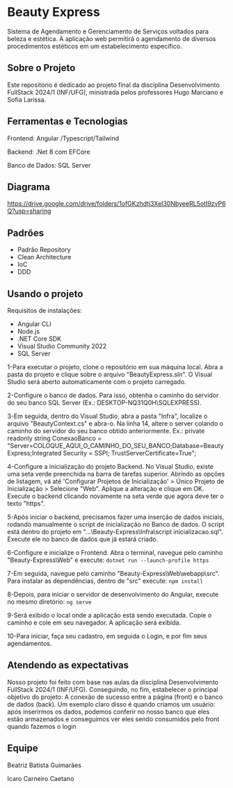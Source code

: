 # Beauty Express
Sistema de Agendamento e Gerenciamento de Serviços voltados para beleza e estética. A aplicação web permitirá o agendamento de diversos procedimentos estéticos em um estabelecimento específico.

## Sobre o Projeto 
Este repositório é dedicado ao projeto final da disciplina Desenvolvimento FullStack 2024/1 (INF/UFG), ministrada pelos professores Hugo Marciano e Sofia Larissa.

## Ferramentas e Tecnologias
Frontend: Angular /Typescript/Tailwind

Backend: .Net 8 com EFCore

Banco de Dados: SQL Server

## Diagrama
https://drive.google.com/drive/folders/1ofGKzhdtj3Xel30NbyeeRL5otI9zvP6Q?usp=sharing

## Padrões
- Padrão Repository
- Clean Architecture
- IoC
- DDD

## Usando o projeto 
Requisitos de instalações:
* Angular CLI
* Node.js
* .NET Core SDK
* Visual Studio Community 2022
* SQL Server
  
1-Para executar o projeto, clone o repositório em sua máquina local. Abra a pasta do projeto e clique sobre o arquivo "BeautyExpress.sln". O Visual Studio será aberto automaticamente com o projeto carregado.

2-Configure o banco de dados. Para isso, obtenha o caminho do servidor do seu banco SQL Server (Ex.: DESKTOP-NQ31Q0H\\SQLEXPRESS).

3-Em seguida, dentro do Visual Studio, abra a pasta "Infra", localize o arquivo "BeautyContext.cs" e abra-o. Na linha 14, altere o server colando o caminho do servidor do seu banco obtido anteriormente.
Ex.: private readonly string ConexaoBanco = "Server=COLOQUE_AQUI_O_CAMINHO_DO_SEU_BANCO;Database=BeautyExpress;Integrated Security = SSPI; TrustServerCertificate=True";

4-Configure a inicialização do projeto Backend. No Visual Studio, existe uma seta verde preenchida na barra de tarefas superior. Abrindo as opções de listagem, vá até 'Configurar Projetos de Inicialização' > Único Projeto de Inicialização > Selecione "Web". Aplique a alteração e clique em OK. Execute o backend clicando novamente na seta verde que agora deve ter o texto "https".

5-Após iniciar o backend, precisamos fazer uma inserção de dados iniciais, rodando manualmente o script de inicialização no Banco de dados. O script está dentro do projeto em "...\Beauty-Express\Infra\script inicializacao.sql". Execute ele no banco de dados que já estará criado.

6-Configure e inicialize o Frontend. Abra o terminal, navegue pelo caminho "Beauty-Express\Web" e execute:
`
dotnet run --launch-profile https
`

7-Em seguida, navegue pelo caminho "Beauty-Express\Web\webapp\src". Para instalar as dependências, dentro de "src" execute:
`
npm install
`

8-Depois, para iniciar o servidor de desenvolvimento do Angular, execute no mesmo diretório:
`
ng serve
`

9-Será exibido o local onde a aplicação está sendo executada. Copie o caminho e cole em seu navegador. A aplicação será exibida.

10-Para iniciar, faça seu cadastro, em seguida o Login, e por fim seus agendamentos.

## Atendendo as expectativas
Nosso projeto foi feito com base nas aulas da disciplina Desenvolvimento FullStack 2024/1 (INF/UFG). Conseguindo, no fim, estabelecer o principal objetivo do projeto: A conexão de sucesso entre a página (front) e o banco de dados (back). Um exemplo claro disso é quando criamos um usuário: após inserirmos os dados, podemos conferir no nosso banco que eles estão armazenados e conseguimos ver eles sendo consumidos pelo front quando fazemos o login

## Equipe
Beatriz Batista Guimarães

Icaro Carneiro Caetano



